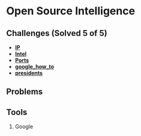 # Open Source Intelligence

## Challenges (Solved 5 of 5)
- **[IP](Challenges/1-IP/README.md)**
- **[Intel](Challenges/2-Intel/README.md)**
- **[Ports](Challenges/3-Ports/README.md)**
- **[google_how_to](Challenges/4-google_how_to/README.md)**
- **[presidents](Challenges/5-presidents/README.md)**

## Problems

## Tools
1. Google
